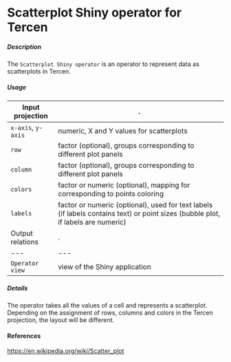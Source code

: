 # Scatterplot Shiny operator for Tercen

##### Description

The `Scatterplot Shiny operator` is an operator to represent data as scatterplots in Tercen.

##### Usage

Input projection|.
---|---
`x-axis`, `y-axis`         | numeric, X and Y values for scatterplots
`row`           | factor (optional), groups corresponding to different plot panels
`column`        | factor (optional), groups corresponding to different plot panels
`colors`        | factor or numeric (optional), mapping for corresponding to points coloring 
`labels`        | factor or numeric (optional), used for text labels (if labels contains text) or point sizes (bubble plot, if labels are numeric)
Output relations|.
---|---
`Operator view`        | view of the Shiny application

##### Details

The operator takes all the values of a cell and represents a scatterplot. Depending on the assignment of rows, columns and colors in the Tercen projection, the layout will be different.

#### References

https://en.wikipedia.org/wiki/Scatter_plot
